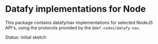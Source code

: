 # Datafy implementations for Node

This package contains datafy/nav implementations for selected NodeJS API's,
using the protocols provided by the `@def.codes/datafy-nav`.

Status: initial sketch
